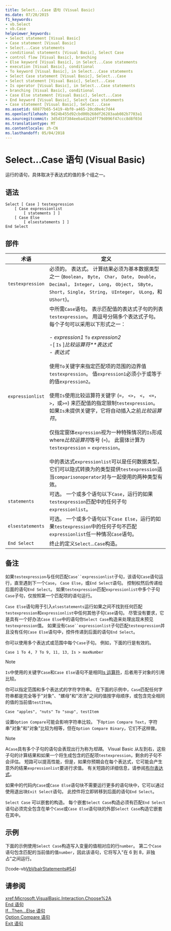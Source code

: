 ```yaml
---
title: Select...Case 语句 (Visual Basic)
ms.date: 07/20/2015
f1_keywords:
- vb.Select
- vb.Case
helpviewer_keywords:
- Select statement [Visual Basic]
- Case statement [Visual Basic]
- Select...Case statements
- conditional statements [Visual Basic], Select Case
- control flow [Visual Basic], branching
- Else keyword [Visual Basic], in Select...Case statements
- execution [Visual Basic], conditional
- To keyword [Visual Basic], in Select...Case statements
- Select Case statement [Visual Basic], Select...Case
- Select statement [Visual Basic], Select...Case
- Is operator [Visual Basic], in Select...Case statements
- branching [Visual Basic], conditional
- Case Else statement [Visual Basic], Select...Case
- End keyword [Visual Basic], Select Case statements
- Case statement [Visual Basic], Select...Case
ms.assetid: 68877b65-5419-4bf0-a465-20cd0e4c7d44
ms.openlocfilehash: 9d24b455d92cbd00b268df26283aab082b7703a1
ms.sourcegitcommit: 3d5d33f384eeba41b2dff79d096f47ccc8d8f03d
ms.translationtype: MT
ms.contentlocale: zh-CN
ms.lasthandoff: 05/04/2018
---
```

# <a name="selectcase-statement-visual-basic"></a>Select...Case 语句 (Visual Basic)
运行的语句，具体取决于表达式的值的多个组之一。  
  
## <a name="syntax"></a>语法  
  
```  
Select [ Case ] testexpression  
    [ Case expressionlist  
        [ statements ] ]  
    [ Case Else  
        [ elsestatements ] ]  
End Select  
```  
  
## <a name="parts"></a>部件  
  
|术语|定义|  
|---|---|  
|`testexpression`|必须的。 表达式。 计算结果必须为基本数据类型之一 (`Boolean`， `Byte`， `Char`， `Date`， `Double`， `Decimal`， `Integer`， `Long`， `Object`， `SByte`， `Short`，`Single`， `String`， `UInteger`， `ULong`，和`UShort`)。|  
|`expressionlist`|中所需`Case`语句。 表示匹配值的表达式子句的列表`testexpression`。 用逗号分隔多个表达式子句。 每个子句可以采用以下形式之一：<br /><br /> -   *expression1* `To` *expression2*<br />-[ `Is` ]*比较运算符**表达式*<br />-   *表达式*<br /><br /> 使用`To`关键字来指定匹配项的范围的边界值`testexpression`。 值`expression1`必须小于或等于的值`expression2`。<br /><br /> 使用`Is`使用比较运算符关键字 (`=`， `<>`， `<`， `<=`， `>`，或`>=`) 来匹配值的指定限制`testexpression`。 如果`Is`未提供关键字，它将自动插入之前*比较运算符*。<br /><br /> 仅指定窗体`expression`视为一种特殊情况的`Is`形成 where*比较运算符*等号 (`=`)。 此窗体计算为`testexpression`  =  `expression`。<br /><br /> 中的表达式`expressionlist`可以是任何数据类型，它们可以隐式转换为的类型提供`testexpression`适当`comparisonoperator`对与一起使用的两种类型有效。|  
|`statements`|可选。 一个或多个语句以下`Case`，运行的如果`testexpression`匹配中的任何子句`expressionlist`。|  
|`elsestatements`|可选。 一个或多个语句以下`Case Else`，运行的如果`testexpression`中的任何子句不匹配`expressionlist`任一种情况`Case`语句。|  
|`End Select`|终止的定义`Select`...`Case`构造。|  
  
## <a name="remarks"></a>备注  
 如果`testexpression`与任何匹配`Case``expressionlist`子句，该语句`Case`语句运行，直至遇到下一个`Case`， `Case Else`，或`End Select`语句。 控制权然后传递给后面的语句`End Select`。 如果`testexpression`匹配`expressionlist`中多个子句`Case`子句，仅按照第一个匹配项的语句运行。  
  
 `Case Else`语句用于引入`elsestatements`运行如果之间不找到任何匹配`testexpression`和`expressionlist`中任何其他子句`Case`语句。 尽管没有要求，它是具有一个好办法`Case Else`中的语句你`Select Case`构造来处理出现未预见`testexpression`值。 如果没有`Case``expressionlist`子句匹配`testexpression`并且没有任何`Case Else`语句中，控件传递到后面的语句`End Select`。  
  
 你可以使用多个表达式或范围中每个`Case`子句。 例如，下面的行是有效的。  
  
 `Case 1 To 4, 7 To 9, 11, 13, Is > maxNumber`  
  
> [!NOTE]
>  `Is`中使用的关键字`Case`和`Case Else`语句不是相同[Is 运算符](../../../visual-basic/language-reference/operators/is-operator.md)，后者用于对象的引用比较。  
  
 你可以指定范围和多个表达式的字符字符串。 在下面的示例中，`Case`匹配任何字符串都是完全等于"对象"、"螺母"和"浓汤"之间的值按字母顺序，或包含完全相同的值的当前值`testItem`。  
  
 `Case "apples", "nuts" To "soup", testItem`  
  
 设置`Option Compare`可能会影响字符串比较。 下`Option Compare Text`，字符串"对象"和"对象"比较为相等，但在`Option Compare Binary`，它们不这样做。  
  
> [!NOTE]
>  A`Case`具有多个子句的语句会表现出行为称为*短路*。 Visual Basic 从左到右，这些子句的计算结果和如果一个将生成包含的匹配项`testexpression`，剩余的子句不会评估。 短路可以提高性能，但是，如果你预期会在每个表达式，它可能会产生意外的结果`expressionlist`要进行求值。 有关短路的详细信息，请参阅[布尔表达式](../../../visual-basic/programming-guide/language-features/operators-and-expressions/boolean-expressions.md)。  
  
 如果中的代码内`Case`或`Case Else`语句块不需要运行更多的语句块中，它可以通过使用退出块`Exit Select`语句。 此控件将立即转移到后面的语句`End Select`。  
  
 `Select Case` 可以嵌套的构造。 每个嵌套`Select Case`构造必须有匹配`End Select`语句必须完全包含在单个`Case`或`Case Else`语句块的外部`Select Case`构造它嵌套在其中。  
  
## <a name="example"></a>示例  
 下面的示例使用`Select Case`构造写入变量的值相对应的行`number`。 第二个`Case`语句包含匹配的当前值的值`number`，因此该语句，它将写入"在 6 到 8，非独占"之间运行。  
  
 [!code-vb[VbVbalrStatements#54](../../../visual-basic/language-reference/error-messages/codesnippet/VisualBasic/select-case-statement_1.vb)]  
  
## <a name="see-also"></a>请参阅  
 <xref:Microsoft.VisualBasic.Interaction.Choose%2A>  
 [End 语句](../../../visual-basic/language-reference/statements/end-statement.md)  
 [If...Then...Else 语句](../../../visual-basic/language-reference/statements/if-then-else-statement.md)  
 [Option Compare 语句](../../../visual-basic/language-reference/statements/option-compare-statement.md)  
 [Exit 语句](../../../visual-basic/language-reference/statements/exit-statement.md)

